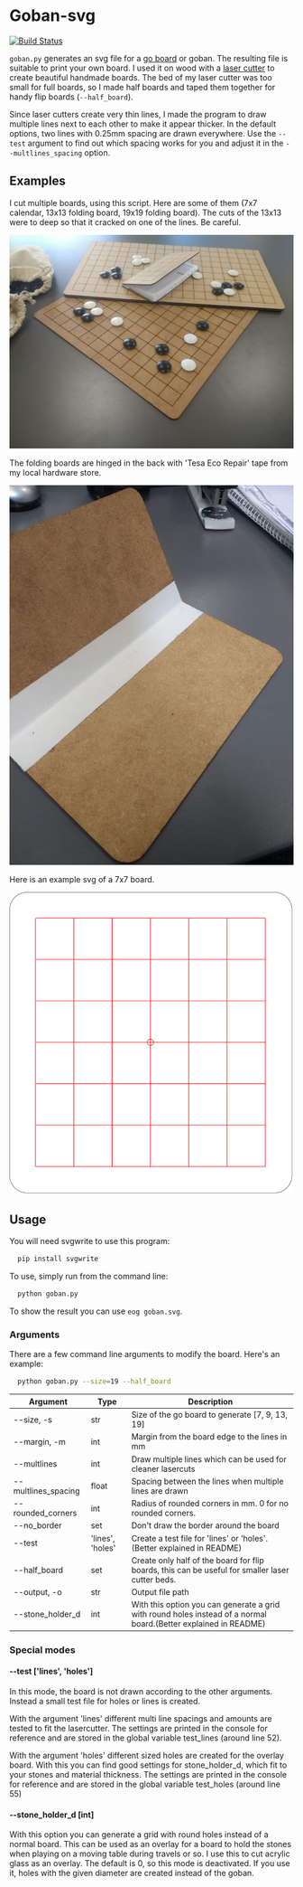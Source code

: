 # Goban-svg #

[![Build Status](https://img.shields.io/endpoint.svg?url=https%3A%2F%2Factions-badge.atrox.dev%2FAndreasGerken%2Fgoban-svg%2Fbadge&style=flat)](https://actions-badge.atrox.dev/AndreasGerken/goban-svg/goto)

`goban.py` generates an svg file for a [go board](https://en.wikipedia.org/wiki/Go_\(game\)#Boards) or goban.
The resulting file is suitable to print your own board.
I used it on wood with a [laser cutter](http://en.wikipedia.org/wiki/Laser_cutting) to create beautiful handmade boards.
The bed of my laser cutter was too small for full boards, so I made half boards and taped them together for handy flip boards (`--half_board`).

Since laser cutters create very thin lines, I made the program to draw multiple lines next to each other to make it appear thicker. In the default options, two lines with 0.25mm spacing are drawn everywhere. Use the `--test` argument to find out which spacing works for you and adjust it in the `--multlines_spacing` option.

## Examples ##

I cut multiple boards, using this script. Here are some of them (7x7 calendar, 13x13 folding board, 19x19 folding board). The cuts of the 13x13 were to deep so that it cracked on one of the lines. Be careful.

![boards](img/boards.jpg)

The folding boards are hinged in the back with 'Tesa Eco Repair' tape from my local hardware store.

![tape](img/tape.jpg)

Here is an example svg of a 7x7 board.

![example_svg](img/example_svg.svg)



## Usage ##

You will need svgwrite to use this program:

```bash
  pip install svgwrite
```

To use, simply run from the command line:

```bash
  python goban.py
```

To show the result you can use `eog goban.svg`.

### Arguments

There are a few command line arguments to modify the board.
Here's an example:

```bash
  python goban.py --size=19 --half_board
```

|Argument|Type|Description|
|-----------------------|-----|---------------------------------------------------------------------------------------------------------------|
| --size, -s        | str | Size of the go board to generate [7, 9, 13, 19]                                                                   |
| --margin, -m      | int | Margin from the board edge to the lines in mm                                                                     |
| --multlines  | int | Draw multiple lines which can be used for cleaner lasercuts                                                            |
| --multlines_spacing | float | Spacing between the lines when multiple lines are drawn                                                       |
| --rounded_corners | int |Radius of rounded corners in mm. 0 for no rounded corners.                                                         |
| --no_border       | set | Don't draw the border around the board                                                                            |
| --test            | 'lines', 'holes' | Create a test file for 'lines' or 'holes'. (Better explained in README)                              |
| --half_board      | set | Create only half of the board for flip boards, this can be useful for smaller laser cutter beds.                  |
| --output, -o      | str |Output file path                                                                                                   |
| --stone_holder_d  | int | With this option you can generate a grid with round holes instead of a normal board.(Better explained in README)  |

### Special modes

#### --test ['lines', 'holes']
In this mode, the board is not drawn according to the other arguments. Instead a small test file for holes or lines is created.

With the argument 'lines' different multi line spacings and amounts are tested to fit the lasercutter. The settings are printed in the console for reference and are stored in the global variable test_lines (around line 52).

With the argument 'holes' different sized holes are created for the overlay board. With this you can find good settings for stone_holder_d, which fit to your stones and material thickness. The settings are printed in the console for reference and are stored in the global variable test_holes (around line 55)

#### --stone_holder_d [int]
With this option you can generate a grid with round holes instead of a normal board.
This can be used as an overlay for a board to hold the stones when playing on a moving table during travels or so.
I use this to cut acrylic glass as an overlay.
The default is 0, so this mode is deactivated.
If you use it, holes with the given diameter are created instead of the goban.
